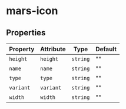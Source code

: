 # mars-icon

## Properties

| Property  | Attribute | Type     | Default |
|-----------|-----------|----------|---------|
| `height`  | `height`  | `string` | ""      |
| `name`    | `name`    | `string` | ""      |
| `type`    | `type`    | `string` | ""      |
| `variant` | `variant` | `string` | ""      |
| `width`   | `width`   | `string` | ""      |
